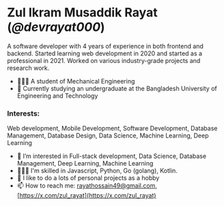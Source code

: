 # Zul Ikram Musaddik Rayat (_@devrayat000_)

A software developer with 4 years of experience in both frontend and backend. Started learning web development in 2020 and started as a professional in 2021. Worked on various industry-grade projects and research work.

- 👨🏻‍🎓 A student of Mechanical Engineering
- 🏫 Currently studying an undergraduate at the Bangladesh University of Engineering and Technology

### Interests:
Web development, Mobile Development, Software Development, Database Management, Database Design, Data Science, Machine Learning, Deep Learning



- 👀 I’m interested in Full-stack development, Data Science, Database Management, Deep Learning, Machine Learning
- 🏃🏻‍♂️ I'm skilled in Javascript, Python, Go (golang), Kotlin.
- 💞️ I like to do a lots of personal projects as a hobby
- 📫 How to reach me: rayathossain49@gmail.com, [https://x.com/zul_rayat](https://x.com/zul_rayat)

<!---
devrayat000/devrayat000 is a ✨ special ✨ repository because its `README.md` (this file) appears on your GitHub profile.
You can click the Preview link to take a look at your changes.
--->
